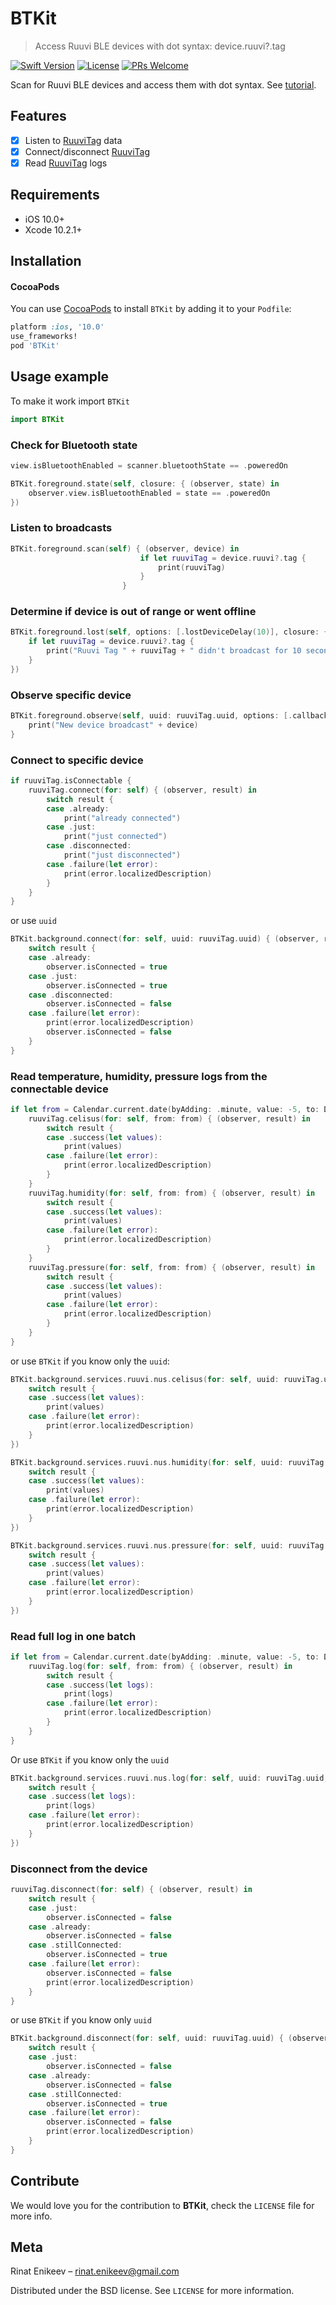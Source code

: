 # BTKit
> Access Ruuvi BLE devices with dot syntax: device.ruuvi?.tag

[![Swift Version][swift-image]][swift-url]
[![License][license-image]][license-url]
[![PRs Welcome](https://img.shields.io/badge/PRs-welcome-brightgreen.svg?style=flat-square)](http://makeapullrequest.com)

Scan for Ruuvi BLE devices and access them with dot syntax. See [tutorial](https://medium.com/btkit-swift-framework-for-ble/tutorial-ios-ruuvitag-listener-f55952b49c6a). 

## Features

- [x] Listen to [RuuviTag](https://ruuvi.com/index.php?id=2) data
- [x] Connect/disconnect [RuuviTag](https://ruuvi.com/index.php?id=2) 
- [x] Read [RuuviTag](https://ruuvi.com/index.php?id=2) logs 

## Requirements

- iOS 10.0+
- Xcode 10.2.1+

## Installation

#### CocoaPods
You can use [CocoaPods](http://cocoapods.org/) to install `BTKit` by adding it to your `Podfile`:

```ruby
platform :ios, '10.0'
use_frameworks!
pod 'BTKit'
```

## Usage example

To make it work import `BTKit` 

``` swift
import BTKit
```

### Check for Bluetooth state

```swift
view.isBluetoothEnabled = scanner.bluetoothState == .poweredOn

BTKit.foreground.state(self, closure: { (observer, state) in
    observer.view.isBluetoothEnabled = state == .poweredOn
})
```

### Listen to broadcasts

```swift
BTKit.foreground.scan(self) { (observer, device) in
                             if let ruuviTag = device.ruuvi?.tag {
                                 print(ruuviTag)
                             }
                         }
```

### Determine if device is out of range or went offline

```swift
BTKit.foreground.lost(self, options: [.lostDeviceDelay(10)], closure: { (observer, device) in
    if let ruuviTag = device.ruuvi?.tag {
        print("Ruuvi Tag " + ruuviTag + " didn't broadcast for 10 seconds")
    }
})
```

### Observe specific device

```swift
BTKit.foreground.observe(self, uuid: ruuviTag.uuid, options: [.callbackQueue(.untouch)]) { (observer, device) in
    print("New device broadcast" + device)
}
```

### Connect to specific device

```swift
if ruuviTag.isConnectable {
    ruuviTag.connect(for: self) { (observer, result) in
        switch result {
        case .already:
            print("already connected")
        case .just:
            print("just connected")
        case .disconnected:
            print("just disconnected")
        case .failure(let error):
            print(error.localizedDescription)
        }
    }
}
```
or use `uuid` 

```swift
BTKit.background.connect(for: self, uuid: ruuviTag.uuid) { (observer, result) in
    switch result {
    case .already:
        observer.isConnected = true
    case .just:
        observer.isConnected = true
    case .disconnected:
        observer.isConnected = false
    case .failure(let error):
        print(error.localizedDescription)
        observer.isConnected = false
    }
}
```

### Read temperature, humidity, pressure logs from the connectable device

```swift
if let from = Calendar.current.date(byAdding: .minute, value: -5, to: Date()) {
    ruuviTag.celisus(for: self, from: from) { (observer, result) in
        switch result {
        case .success(let values):
            print(values)
        case .failure(let error):
            print(error.localizedDescription)
        }
    }
    ruuviTag.humidity(for: self, from: from) { (observer, result) in
        switch result {
        case .success(let values):
            print(values)   
        case .failure(let error):
            print(error.localizedDescription)
        }
    }
    ruuviTag.pressure(for: self, from: from) { (observer, result) in
        switch result {
        case .success(let values):
            print(values)
        case .failure(let error):
            print(error.localizedDescription)
        }
    }
}
```

or use `BTKit` if you know only the `uuid`:

```swift
BTKit.background.services.ruuvi.nus.celisus(for: self, uuid: ruuviTag.uuid, from: from, result: { (observer, result) in
    switch result {
    case .success(let values):
        print(values)
    case .failure(let error):
        print(error.localizedDescription)
    }
})

BTKit.background.services.ruuvi.nus.humidity(for: self, uuid: ruuviTag.uuid, from: from, result: { (observer, result) in
    switch result {
    case .success(let values):
        print(values)
    case .failure(let error):
        print(error.localizedDescription)
    }
})

BTKit.background.services.ruuvi.nus.pressure(for: self, uuid: ruuviTag.uuid, from: from, result: { (observer, result) in
    switch result {
    case .success(let values):
        print(values)
    case .failure(let error):
        print(error.localizedDescription)
    }
})
```

### Read full log in one batch

```swift
if let from = Calendar.current.date(byAdding: .minute, value: -5, to: Date()) {
    ruuviTag.log(for: self, from: from) { (observer, result) in
        switch result {
        case .success(let logs):
            print(logs)
        case .failure(let error):
            print(error.localizedDescription)
        }
    }
}
```

Or use `BTKit` if you know only the `uuid`

```swift
BTKit.background.services.ruuvi.nus.log(for: self, uuid: ruuviTag.uuid, from: from, result: { (observer, result) in
    switch result {
    case .success(let logs):
        print(logs)
    case .failure(let error):
        print(error.localizedDescription)
    }
})
```

### Disconnect from the device

```swift
ruuviTag.disconnect(for: self) { (observer, result) in
    switch result {
    case .just:
        observer.isConnected = false
    case .already:
        observer.isConnected = false
    case .stillConnected:
        observer.isConnected = true
    case .failure(let error):
        observer.isConnected = false
        print(error.localizedDescription)
    }
}
```

or use `BTKit` if you know only `uuid`

```swift
BTKit.background.disconnect(for: self, uuid: ruuviTag.uuid) { (observer, result) in
    switch result {
    case .just:
        observer.isConnected = false
    case .already:
        observer.isConnected = false
    case .stillConnected:
        observer.isConnected = true
    case .failure(let error):
        observer.isConnected = false
        print(error.localizedDescription)
    }
}
```

## Contribute

We would love you for the contribution to **BTKit**, check the ``LICENSE`` file for more info.

## Meta

Rinat Enikeev – rinat.enikeev@gmail.com

Distributed under the BSD license. See ``LICENSE`` for more information.

[swift-image]:https://img.shields.io/badge/swift-5.0-orange.svg
[swift-url]: https://swift.org/
[license-image]: https://img.shields.io/badge/License-BSD-blue.svg
[license-url]: LICENSE
